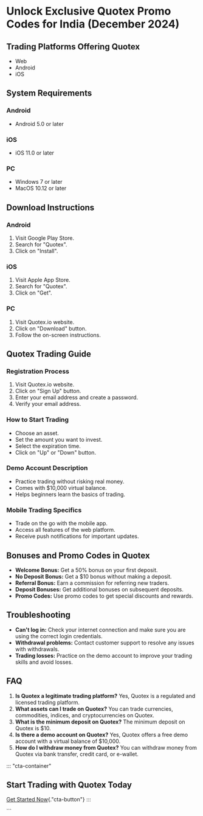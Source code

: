 # Unlock Exclusive Quotex Promo Codes for India (December 2024)

## Trading Platforms Offering Quotex

-   Web
-   Android
-   iOS

## System Requirements

### Android

-   Android 5.0 or later

### iOS

-   iOS 11.0 or later

### PC

-   Windows 7 or later
-   MacOS 10.12 or later

## Download Instructions

### Android

1.  Visit Google Play Store.
2.  Search for "Quotex".
3.  Click on "Install".

### iOS

1.  Visit Apple App Store.
2.  Search for "Quotex".
3.  Click on "Get".

### PC

1.  Visit Quotex.io website.
2.  Click on "Download" button.
3.  Follow the on-screen instructions.

## Quotex Trading Guide

### Registration Process

1.  Visit Quotex.io website.
2.  Click on "Sign Up" button.
3.  Enter your email address and create a password.
4.  Verify your email address.

### How to Start Trading

-   Choose an asset.
-   Set the amount you want to invest.
-   Select the expiration time.
-   Click on "Up" or "Down" button.

### Demo Account Description

-   Practice trading without risking real money.
-   Comes with \$10,000 virtual balance.
-   Helps beginners learn the basics of trading.

### Mobile Trading Specifics

-   Trade on the go with the mobile app.
-   Access all features of the web platform.
-   Receive push notifications for important updates.

## Bonuses and Promo Codes in Quotex

-   **Welcome Bonus:** Get a 50% bonus on your first deposit.
-   **No Deposit Bonus:** Get a \$10 bonus without making a deposit.
-   **Referral Bonus:** Earn a commission for referring new traders.
-   **Deposit Bonuses:** Get additional bonuses on subsequent deposits.
-   **Promo Codes:** Use promo codes to get special discounts and
    rewards.

## Troubleshooting

-   **Can\'t log in:** Check your internet connection and make sure you
    are using the correct login credentials.
-   **Withdrawal problems:** Contact customer support to resolve any
    issues with withdrawals.
-   **Trading losses:** Practice on the demo account to improve your
    trading skills and avoid losses.

## FAQ

1.  **Is Quotex a legitimate trading platform?** Yes, Quotex is a
    regulated and licensed trading platform.
2.  **What assets can I trade on Quotex?** You can trade currencies,
    commodities, indices, and cryptocurrencies on Quotex.
3.  **What is the minimum deposit on Quotex?** The minimum deposit on
    Quotex is \$10.
4.  **Is there a demo account on Quotex?** Yes, Quotex offers a free
    demo account with a virtual balance of \$10,000.
5.  **How do I withdraw money from Quotex?** You can withdraw money from
    Quotex via bank transfer, credit card, or e-wallet.

::: \"cta-container\"
## Start Trading with Quotex Today

[Get Started
Now](\%22https://traff.sbs/brokerqxsignup\%22){."cta-button"}
:::

\`\`\`

